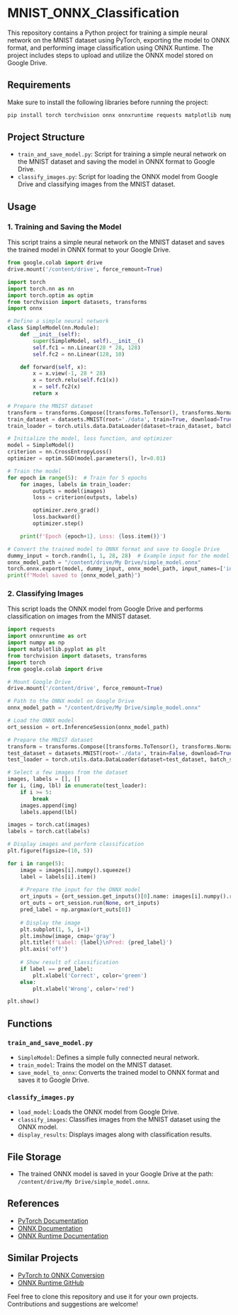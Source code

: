 # MNIST_ONNX_Classification

This repository contains a Python project for training a simple neural network on the MNIST dataset using PyTorch, exporting the model to ONNX format, and performing image classification using ONNX Runtime. The project includes steps to upload and utilize the ONNX model stored on Google Drive.

## Requirements

Make sure to install the following libraries before running the project:

```bash
pip install torch torchvision onnx onnxruntime requests matplotlib numpy
```

## Project Structure

- `train_and_save_model.py`: Script for training a simple neural network on the MNIST dataset and saving the model in ONNX format to Google Drive.
- `classify_images.py`: Script for loading the ONNX model from Google Drive and classifying images from the MNIST dataset.

## Usage

### 1. Training and Saving the Model

This script trains a simple neural network on the MNIST dataset and saves the trained model in ONNX format to your Google Drive.

```python
from google.colab import drive
drive.mount('/content/drive', force_remount=True)

import torch
import torch.nn as nn
import torch.optim as optim
from torchvision import datasets, transforms
import onnx

# Define a simple neural network
class SimpleModel(nn.Module):
    def __init__(self):
        super(SimpleModel, self).__init__()
        self.fc1 = nn.Linear(28 * 28, 128)
        self.fc2 = nn.Linear(128, 10)

    def forward(self, x):
        x = x.view(-1, 28 * 28)
        x = torch.relu(self.fc1(x))
        x = self.fc2(x)
        return x

# Prepare the MNIST dataset
transform = transforms.Compose([transforms.ToTensor(), transforms.Normalize((0.5,), (0.5,))])
train_dataset = datasets.MNIST(root='./data', train=True, download=True, transform=transform)
train_loader = torch.utils.data.DataLoader(dataset=train_dataset, batch_size=64, shuffle=True)

# Initialize the model, loss function, and optimizer
model = SimpleModel()
criterion = nn.CrossEntropyLoss()
optimizer = optim.SGD(model.parameters(), lr=0.01)

# Train the model
for epoch in range(5):  # Train for 5 epochs
    for images, labels in train_loader:
        outputs = model(images)
        loss = criterion(outputs, labels)

        optimizer.zero_grad()
        loss.backward()
        optimizer.step()

    print(f'Epoch {epoch+1}, Loss: {loss.item()}')

# Convert the trained model to ONNX format and save to Google Drive
dummy_input = torch.randn(1, 1, 28, 28)  # Example input for the model
onnx_model_path = "/content/drive/My Drive/simple_model.onnx"
torch.onnx.export(model, dummy_input, onnx_model_path, input_names=['input'], output_names=['output'])
print(f"Model saved to {onnx_model_path}")
```

### 2. Classifying Images

This script loads the ONNX model from Google Drive and performs classification on images from the MNIST dataset.

```python
import requests
import onnxruntime as ort
import numpy as np
import matplotlib.pyplot as plt
from torchvision import datasets, transforms
import torch
from google.colab import drive

# Mount Google Drive
drive.mount('/content/drive', force_remount=True)

# Path to the ONNX model on Google Drive
onnx_model_path = "/content/drive/My Drive/simple_model.onnx"

# Load the ONNX model
ort_session = ort.InferenceSession(onnx_model_path)

# Prepare the MNIST dataset
transform = transforms.Compose([transforms.ToTensor(), transforms.Normalize((0.5,), (0.5,))])
test_dataset = datasets.MNIST(root='./data', train=False, download=True, transform=transform)
test_loader = torch.utils.data.DataLoader(dataset=test_dataset, batch_size=1, shuffle=True)

# Select a few images from the dataset
images, labels = [], []
for i, (img, lbl) in enumerate(test_loader):
    if i >= 5:
        break
    images.append(img)
    labels.append(lbl)

images = torch.cat(images)
labels = torch.cat(labels)

# Display images and perform classification
plt.figure(figsize=(10, 5))

for i in range(5):
    image = images[i].numpy().squeeze()
    label = labels[i].item()
    
    # Prepare the input for the ONNX model
    ort_inputs = {ort_session.get_inputs()[0].name: images[i].numpy().reshape(1, 1, 28, 28).astype(np.float32)}
    ort_outs = ort_session.run(None, ort_inputs)
    pred_label = np.argmax(ort_outs[0])
    
    # Display the image
    plt.subplot(1, 5, i+1)
    plt.imshow(image, cmap='gray')
    plt.title(f'Label: {label}\nPred: {pred_label}')
    plt.axis('off')
    
    # Show result of classification
    if label == pred_label:
        plt.xlabel('Correct', color='green')
    else:
        plt.xlabel('Wrong', color='red')

plt.show()
```

## Functions

### `train_and_save_model.py`

- `SimpleModel`: Defines a simple fully connected neural network.
- `train_model`: Trains the model on the MNIST dataset.
- `save_model_to_onnx`: Converts the trained model to ONNX format and saves it to Google Drive.

### `classify_images.py`

- `load_model`: Loads the ONNX model from Google Drive.
- `classify_images`: Classifies images from the MNIST dataset using the ONNX model.
- `display_results`: Displays images along with classification results.

## File Storage

- The trained ONNX model is saved in your Google Drive at the path: `/content/drive/My Drive/simple_model.onnx`.

## References

- [PyTorch Documentation](https://pytorch.org/docs/stable/index.html)
- [ONNX Documentation](https://onnx.ai/)
- [ONNX Runtime Documentation](https://onnxruntime.ai/)

## Similar Projects

- [PyTorch to ONNX Conversion](https://pytorch.org/tutorials/advanced/super_resolution_with_onnxruntime.html)
- [ONNX Runtime GitHub](https://github.com/microsoft/onnxruntime)

Feel free to clone this repository and use it for your own projects. Contributions and suggestions are welcome!
